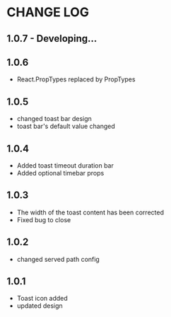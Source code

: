 # CHANGE LOG

## 1.0.7 - Developing...

## 1.0.6
* React.PropTypes replaced by PropTypes

## 1.0.5
* changed toast bar design
* toast bar's default value changed

## 1.0.4
* Added toast timeout duration bar
* Added optional timebar props


## 1.0.3
* The width of the toast content has been corrected
* Fixed bug to close

## 1.0.2
* changed served path config

## 1.0.1
* Toast icon added
* updated design